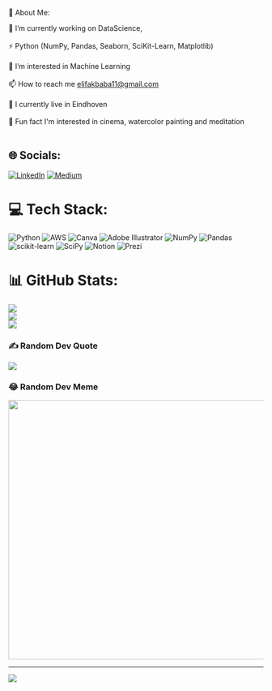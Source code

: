 💫 About Me:

🔭 I’m currently working on DataScience,<br><br>⚡ Python (NumPy, Pandas, Seaborn, SciKit-Learn, Matplotlib)<br><br>👀 I’m interested in Machine Learning<br><br>📫 How to reach me elifakbaba11@gmail.com<br><br>🏫 I currently live in Eindhoven <br><br>👯 Fun fact I'm interested in cinema, watercolor painting and meditation<br><br>


## 🌐 Socials:
[![LinkedIn](https://img.shields.io/badge/LinkedIn-%230077B5.svg?logo=linkedin&logoColor=white)](https://linkedin.com/in/https://www.linkedin.com/in/elif-akbaba-yalcinkaya-762642164/) [![Medium](https://img.shields.io/badge/Medium-12100E?logo=medium&logoColor=white)](https://medium.com/@https://medium.com/@elifakbaba11) 

# 💻 Tech Stack:
![Python](https://img.shields.io/badge/python-3670A0?style=for-the-badge&logo=python&logoColor=ffdd54) ![AWS](https://img.shields.io/badge/AWS-%23FF9900.svg?style=for-the-badge&logo=amazon-aws&logoColor=white) ![Canva](https://img.shields.io/badge/Canva-%2300C4CC.svg?style=for-the-badge&logo=Canva&logoColor=white) ![Adobe Illustrator](https://img.shields.io/badge/adobeillustrator-%23FF9A00.svg?style=for-the-badge&logo=adobeillustrator&logoColor=white) ![NumPy](https://img.shields.io/badge/numpy-%23013243.svg?style=for-the-badge&logo=numpy&logoColor=white) ![Pandas](https://img.shields.io/badge/pandas-%23150458.svg?style=for-the-badge&logo=pandas&logoColor=white) ![scikit-learn](https://img.shields.io/badge/scikit--learn-%23F7931E.svg?style=for-the-badge&logo=scikit-learn&logoColor=white) ![SciPy](https://img.shields.io/badge/SciPy-%230C55A5.svg?style=for-the-badge&logo=scipy&logoColor=%white) ![Notion](https://img.shields.io/badge/Notion-%23000000.svg?style=for-the-badge&logo=notion&logoColor=white) ![Prezi](https://img.shields.io/badge/Prezi-%23000000.svg?style=for-the-badge&logo=Prezi&logoColor=white)
# 📊 GitHub Stats:
![](https://github-readme-stats.vercel.app/api?username=elfakbaba&theme=slateorange&hide_border=false&include_all_commits=true&count_private=true)<br/>
![](https://github-readme-streak-stats.herokuapp.com/?user=elfakbaba&theme=slateorange&hide_border=false)<br/>
![](https://github-readme-stats.vercel.app/api/top-langs/?username=elfakbaba&theme=slateorange&hide_border=false&include_all_commits=true&count_private=true&layout=compact)

### ✍️ Random Dev Quote
![](https://quotes-github-readme.vercel.app/api?type=vetical&theme=gruvbox)

### 😂 Random Dev Meme
<img src="https://rm.up.railway.app/" width="512px"/>

---
[![](https://visitcount.itsvg.in/api?id=elfakbaba&icon=8&color=9)](https://visitcount.itsvg.in)

<!-- Proudly created with GPRM ( https://gprm.itsvg.in ) -->

